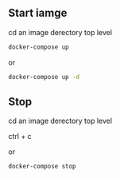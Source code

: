 ## Start iamge
cd an image derectory top level

```sh
docker-compose up
```

or

```sh
docker-compose up -d
```

## Stop
cd an image derectory top level

ctrl + c

or

```sh
docker-compose stop
```